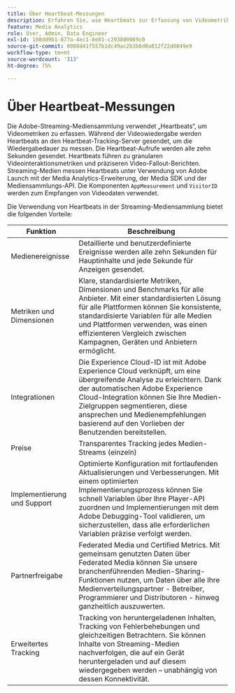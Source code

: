 ```yaml
---
title: Über Heartbeat-Messungen
description: Erfahren Sie, wie Heartbeats zur Erfassung von Videometriken verwendet werden.
feature: Media Analytics
role: User, Admin, Data Engineer
exl-id: 180dd9b1-877a-4ec1-8e81-c293800069c0
source-git-commit: 0088d41f557b1dc49ac2b3b6d0a812f22d8849e9
workflow-type: tm+mt
source-wordcount: '313'
ht-degree: 75%

---
```


# Über Heartbeat-Messungen

Die Adobe-Streaming-Mediensammlung verwendet „Heartbeats“, um Videometriken zu erfassen. Während der Videowiedergabe werden Heartbeats an den Heartbeat-Tracking-Server gesendet, um die Wiedergabedauer zu messen. Die Heartbeat-Aufrufe werden alle zehn Sekunden gesendet. Heartbeats führen zu granularen Videointeraktionsmetriken und präziseren Video-Fallout-Berichten. Streaming-Medien messen Heartbeats unter Verwendung von Adobe Launch mit der Media Analytics-Erweiterung, der Media SDK und der Mediensammlungs-API. Die Komponenten `AppMeasurement` und `VisitorID` werden zum Empfangen von Videodaten verwendet.

Die Verwendung von Heartbeats in der Streaming-Mediensammlung bietet die folgenden Vorteile:

| Funktion | Beschreibung |
|---|---|
| Medienereignisse | Detaillierte und benutzerdefinierte Ereignisse werden alle zehn Sekunden für Hauptinhalte und jede Sekunde für Anzeigen gesendet. |
| Metriken und Dimensionen | Klare, standardisierte Metriken, Dimensionen und Benchmarks für alle Anbieter. Mit einer standardisierten Lösung für alle Plattformen können Sie konsistente, standardisierte Variablen für alle Medien und Plattformen verwenden, was einen effizienteren Vergleich zwischen Kampagnen, Geräten und Anbietern ermöglicht. |
| Integrationen | Die Experience Cloud-ID ist mit Adobe Experience Cloud verknüpft, um eine übergreifende Analyse zu erleichtern. Dank der automatischen Adobe Experience Cloud-Integration können Sie Ihre Medien-Zielgruppen segmentieren, diese ansprechen und Medienempfehlungen basierend auf den Vorlieben der Benutzenden bereitstellen. |
| Preise | Transparentes Tracking jedes Medien-Streams (einzeln) |
| Implementierung und Support | Optimierte Konfiguration mit fortlaufenden Aktualisierungen und Verbesserungen. Mit einem optimierten Implementierungsprozess können Sie schnell Variablen über Ihre Player-API zuordnen und Implementierungen mit dem Adobe Debugging-Tool validieren, um sicherzustellen, dass alle erforderlichen Variablen präzise verfolgt werden. |
| Partnerfreigabe | Federated Media und Certified Metrics. Mit gemeinsam genutzten Daten über Federated Media können Sie unsere branchenführenden Medien-Sharing-Funktionen nutzen, um Daten über alle Ihre Medienverteilungspartner - Betreiber, Programmierer und Distributoren - hinweg ganzheitlich auszuwerten. |
| Erweitertes Tracking | Tracking von heruntergeladenen Inhalten, Tracking von Fehlerbehebungen und gleichzeitigen Betrachtern. Sie können Inhalte von Streaming-Medien nachverfolgen, die auf ein Gerät heruntergeladen und auf diesem wiedergegeben werden – unabhängig von dessen Konnektivität. |

